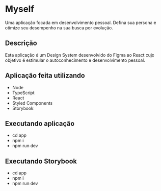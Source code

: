 # Myself

Uma aplicação focada em desenvolvimento pessoal. Defina sua persona e otimize seu desempenho na sua busca por evolução.

## Descrição
Esta aplicação é um Design System desenvolvido do Figma ao React cujo objetivo é estimular o autoconhecimento e desenvolvimento pessoal.

## Aplicação feita utilizando
- Node
- TypeScript
- React
- Styled Components
- Storybook

## Executando aplicação
- cd app
- npm i
- npm run dev

## Executando Storybook
- cd app
- npm i
- npm run dev